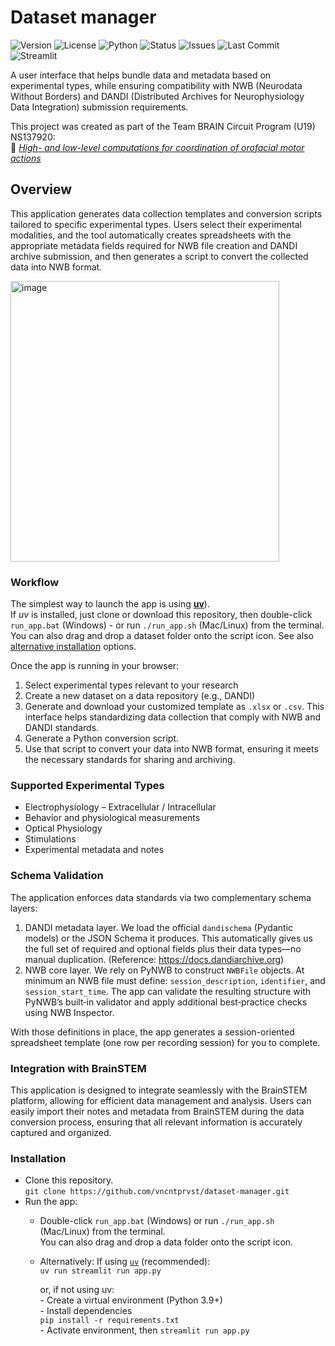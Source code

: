 # Dataset manager

<!-- Badges -->
![Version](https://img.shields.io/github/v/tag/vncntprvst/dataset-manager?label=version&sort=semver)
![License](https://img.shields.io/badge/License-CC--BY--4.0-lightgrey.svg)
![Python](https://img.shields.io/badge/Python-3.11%2B-informational.svg)
![Status](https://img.shields.io/badge/status-alpha-orange.svg)
![Issues](https://img.shields.io/github/issues/vncntprvst/dataset-manager.svg)
![Last Commit](https://img.shields.io/github/last-commit/vncntprvst/dataset-manager.svg)
![Streamlit](https://img.shields.io/badge/built%20with-Streamlit-ff4b4b.svg)

A user interface that helps bundle data and metadata based on experimental types, while ensuring compatibility with NWB (Neurodata Without Borders) and DANDI (Distributed Archives for Neurophysiology Data Integration) submission requirements.

This project was created as part of the Team BRAIN Circuit Program (U19) NS137920:  
🔗 [_High- and low-level computations for coordination of orofacial motor actions_](https://rhythm-n-rodents.github.io/)

## Overview

This application generates data collection templates and conversion scripts tailored to specific experimental types. Users select their experimental modalities, and the tool automatically creates spreadsheets with the appropriate metadata fields required for NWB file creation and DANDI archive submission, and then generates a script to convert the collected data into NWB format.

<img width="430" height="449" alt="image" src="https://github.com/user-attachments/assets/2ab91c40-3f54-4e5d-b9c3-fc4c368acaa7" />

### Workflow
The simplest way to launch the app is using [**uv**](https://docs.astral.sh/uv/getting-started/installation/)).  
If _uv_ is installed, just clone or download this repository, then double-click `run_app.bat` (Windows) - or run `./run_app.sh` (Mac/Linux) from the terminal.  
You can also drag and drop a dataset folder onto the script icon. See also [alternative installation](#Installation) options. 

Once the app is running in your browser:
1. Select experimental types relevant to your research
2. Create a new dataset on a data repository (e.g., DANDI)
3. Generate and download your customized template as `.xlsx` or `.csv`. This interface helps standardizing data collection that comply with NWB and DANDI standards.
4. Generate a Python conversion script.
5. Use that script to convert your data into NWB format, ensuring it meets the necessary standards for sharing and archiving. 

### Supported Experimental Types
- Electrophysiology – Extracellular / Intracellular
- Behavior and physiological measurements
- Optical Physiology
- Stimulations
- Experimental metadata and notes

### Schema Validation

The application enforces data standards via two complementary schema layers:

1. DANDI metadata layer. We load the official `dandischema` (Pydantic models) or the JSON Schema it produces. This automatically gives us the full set of required and optional fields plus their data types—no manual duplication. (Reference: https://docs.dandiarchive.org)
2. NWB core layer. We rely on PyNWB to construct `NWBFile` objects. At minimum an NWB file must define: `session_description`, `identifier`, and `session_start_time`. The app can validate the resulting structure with PyNWB’s built‑in validator and apply additional best‑practice checks using NWB Inspector.

With those definitions in place, the app generates a session-oriented spreadsheet template (one row per recording session) for you to complete.

### Integration with BrainSTEM 

This application is designed to integrate seamlessly with the BrainSTEM platform, allowing for efficient data management and analysis. Users can easily import their notes and metadata from BrainSTEM during the data conversion process, ensuring that all relevant information is accurately captured and organized.



### Installation
* Clone this repository.  
    `git clone https://github.com/vncntprvst/dataset-manager.git`
* Run the app:
    * Double-click `run_app.bat` (Windows) or run `./run_app.sh` (Mac/Linux) from the terminal.   
    You can also drag and drop a data folder onto the script icon.
    * Alternatively:
        If using [`uv`](https://docs.astral.sh/uv/getting-started/installation/) (recommended):  
        `uv run streamlit run app.py`

        or, if not using uv:  
            - Create a virtual environment (Python 3.9+)  
            - Install dependencies    
            `pip install -r requirements.txt`  
            - Activate environment, then `streamlit run app.py`

